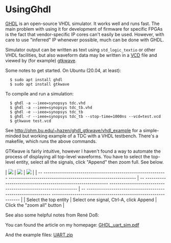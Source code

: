 # UsingGhdl
[GHDL](http://ghdl.free.fr/) is an open-source VHDL simulator.  It works well and runs fast.  The main problem with using it for development of firmware for specific FPGAs is the fact that vendor-specific IP cores can't easily be used.  However, with care to use "inferred" IP whenever possible, much can be done with GHDL.

Simulator output can be written as text using `std_logic_textio` or other VHDL facilities, but also waveform data may be written in a [VCD](https://en.wikipedia.org/wiki/Value_change_dump) file and viewed by (for example) [gtkwave](http://gtkwave.sourceforge.net/).

Some notes to get started.  On Ubuntu (20.04, at least):

```
  $ sudo apt install ghdl
  $ sudo apt install gtkwave
```

To compile and run a simulation:

```
  $ ghdl -a --ieee=synopsys tdc.vhd
  $ ghdl -a --ieee=synopsys tdc_tb.vhd
  $ ghdl -e --ieee=synopsys tdc_tb
  $ ghdl -r --ieee=synopsys tdc_tb --stop-time=1000ns --vcd=test.vcd
  $ gtkwave test.vcd
```

See http://ohm.bu.edu/~hazen/ghdl_gtkwave/vhdl_example for a simple-minded but working example of a TDC with a VHDL testbench.  There's a makefile, which runs the above commands.

GTKwave is fairly intuitive, however I haven't found a way to automate the process of displaying all top-level waveforms.  You have to select the top-level entity, select all the signals, click "Append" then zoom full.  See below.


| <a href="http://ohm.bu.edu/~hazen/ghdl_gtkwave/slide1.jpg"><img src="http://ohm.bu.edu/~hazen/ghdl_gtkwave/slide1_sm.jpg"></a> | <a href="http://ohm.bu.edu/~hazen/ghdl_gtkwave/slide2.jpg"><img src="http://ohm.bu.edu/~hazen/ghdl_gtkwave/slide2_sm.jpg"></a> | <a href="http://ohm.bu.edu/~hazen/ghdl_gtkwave/slide3.jpg"><img src="http://ohm.bu.edu/~hazen/ghdl_gtkwave/slide3_sm.jpg"></a> |
| -- ------------------------------------------------------------ -------------------------------------------------------------- | -- ------------------------------------------------------------ -------------------------------------------------------------- | -- ------------------------------------------------------------ -------------------------------------------------------------- |
| Select the top entity | Select one signal, Ctrl-A, click Append | Click the "zoom all" button |



See also some helpful notes from René Doß:

You can found the article on my homepage:
[GHDL_uart_sim.pdf](http://www.dossmatik.de/ghdl/GHDL_uart_sim.pdf)

And the example files:
[UART.zip](http://www.dossmatik.de/ghdl/UART.zip)
